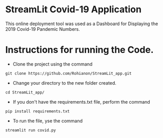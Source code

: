 # StreamLit Covid-19 Application
This online deployment tool was used as a Dashboard for Displaying the 2019 Covid-19 Pandemic Numbers. 



# Instructions for running the Code.
- Clone the project using the command

```git clone https://github.com/Rohianon/StreamLit_app.git```

- Change your directory to the new folder created.

```cd StreamLit_app/```

- If you don't have the requirements.txt file, perform the command

```pip install requirements.txt```

- To run the file, yse the command

```streamlit run covid.py```
